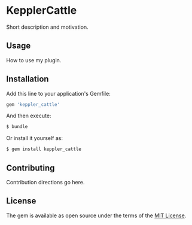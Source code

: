 # KepplerCattle
Short description and motivation.

## Usage
How to use my plugin.

## Installation
Add this line to your application's Gemfile:

```ruby
gem 'keppler_cattle'
```

And then execute:
```bash
$ bundle
```

Or install it yourself as:
```bash
$ gem install keppler_cattle
```

## Contributing
Contribution directions go here.

## License
The gem is available as open source under the terms of the [MIT License](https://opensource.org/licenses/MIT).
